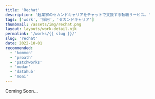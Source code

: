 ```yaml
---
title: 'Rechat'
description: '起業家のセカンドキャリアをチャットで支援する転職サービス。'
tags: ['work', '採用', 'セカンドキャリア']
thumbnail: /assets/img/rechat.png
layout: layouts/work-detail.njk
permalink: '/works/{{ slug }}/'
slug: 'rechat'
date: 2022-10-01
recommended:
  - 'kommon'
  - 'proath'
  - 'patchworks'
  - 'modan'
  - 'datahub'
  - 'moai'
---
```


Coming Soon...
